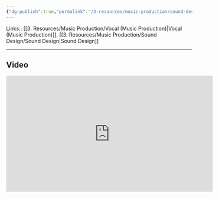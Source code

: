 ```yaml
---
{"dg-publish":true,"permalink":"/3-resources/music-production/sound-design/reverse-reverb-vocal/"}
---
```


Links:: [[3. Resources/Music Production/Vocal (Music Production)\|Vocal (Music Production)]], [[3. Resources/Music Production/Sound Design/Sound Design\|Sound Design]]

---

## Video

<iframe width="560" height="315" src="https://www.youtube.com/embed/uvwgs4h8PHs?si=gNhP4LY_uxK9HtrW" title="YouTube video player" frameborder="0" allow="accelerometer; autoplay; clipboard-write; encrypted-media; gyroscope; picture-in-picture; web-share" referrerpolicy="strict-origin-when-cross-origin" allowfullscreen></iframe>